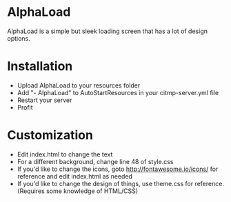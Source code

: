 # AlphaLoad
AlphaLoad is a simple but sleek loading screen that has a lot of design options.

# Installation
- Upload AlphaLoad to your resources folder
- Add "- AlphaLoad" to AutoStartResources in your citmp-server.yml file
- Restart your server
- Profit

# Customization
- Edit index.html to change the text
- For a different background, change line 48 of style.css
- If you'd like to change the icons, goto http://fontawesome.io/icons/ for reference and edit index.html as needed
- If you'd like to change the design of things, use theme.css for reference. (Requires some knowledge of HTML/CSS)
